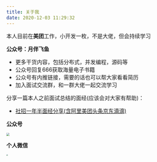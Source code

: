 ```yaml
---
title: 关于我
date: 2020-12-03 11:29:32
---
```


本人目前在**美团**工作，小开发一枚，不是大佬，但会持续学习

**公众号：月伴飞鱼**

* 更多干货内容，包括分布式，并发编程，源码等
* 公众号回复666获取海量电子书籍
* 公众号有内推链接，需要的话也可以帮大家看看简历
* 加入面试交流群，和一群大佬一起交流学习

分享一篇本人之前面试总结的面经(应该会对大家有帮助)：

* [社招一年半面经分享(含阿里美团头条京东滴滴)](https://www.nowcoder.com/discuss/594676?source_id=profile_create_nctrack&channel=-1)

**公众号**

<img src="https://img-blog.csdnimg.cn/20210613214230408.jpeg" style="zoom:50%;" />

**个人微信**

<img src="https://img-blog.csdnimg.cn/20210613214134582.jpeg" style="zoom:25%;" />